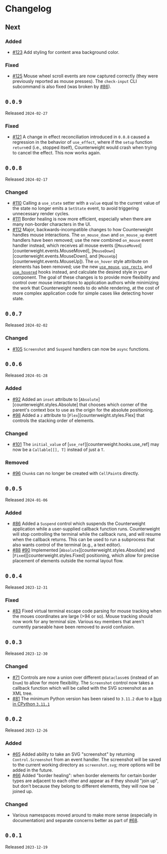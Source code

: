 # Changelog

## Next

### Added

- [#123](https://github.com/JoshKarpel/counterweight/pull/123)
  Add styling for content area background color.

### Fixed

- [#125](https://github.com/JoshKarpel/counterweight/pull/125)
  Mouse wheel scroll events are now captured correctly
  (they were previously reported as mouse presses).
  The `check-input` CLI subcommand is also fixed
  (was broken by [#86](https://github.com/JoshKarpel/counterweight/pull/86)).

## `0.0.9`

Released `2024-02-27`

### Fixed

- [#121](https://github.com/JoshKarpel/counterweight/pull/121)
  A change in effect reconciliation introduced in `0.0.8` caused a regression in the behavior of `use_effect`,
  where if the `setup` function `return`ed (i.e., stopped itself),
  Counterweight would crash when trying to cancel the effect.
  This now works again.

## `0.0.8`

Released `2024-02-17`

### Changed

- [#110](https://github.com/JoshKarpel/counterweight/pull/110)
  Calling a `use_state` setter with a `value` equal to the current value of the state
  no longer emits a `SetState` event, to avoid triggering unnecessary render cycles.
- [#111](https://github.com/JoshKarpel/counterweight/pull/111)
  Border healing is now more efficient, especially when there are many non-border characters in the UI.
- [#112](https://github.com/JoshKarpel/counterweight/pull/112)
  Major, backwards-incompatible changes to how Counterweight handles mouse interactions.
  The `on_mouse_down` and `on_mouse_up` event handlers have been removed;
  use the new combined `on_mouse` event handler instead, which receives all mouse events
  ([`MouseMoved`][counterweight.events.MouseMoved],
  [`MouseDown`][counterweight.events.MouseDown], and
  [`MouseUp`][counterweight.events.MouseUp]).
  The `on_hover` style attribute on elements has been removed;
  use the new
  [`use_mouse`](../hooks/use_mouse.md),
  [`use_rects`](../hooks/use_rects.md),
  and [`use_hovered`](../hooks/use_hovered.md)
  hooks instead, and calculate the desired style in your component.
  The goal of these changes is to provide more flexibility and control over mouse interactions
  to application authors while minimizing the work that Counterweight needs to do while rendering,
  at the cost of more complex application code for simple cases like detecting hover state.

## `0.0.7`

Released `2024-02-02`

### Changed

- [#105](https://github.com/JoshKarpel/counterweight/pull/105)
  `Screenshot` and `Suspend` handlers can now be `async` functions.

## `0.0.6`

Released `2024-01-28`

### Added

- [#92](https://github.com/JoshKarpel/counterweight/pull/92)
  Added an `inset` attribute to [`Absolute`][counterweight.styles.Absolute] that chooses which corner
  of the parent's context box to use as the origin for the absolute positioning.
- [#98](https://github.com/JoshKarpel/counterweight/pull/98)
  Added a `z` attribute to [`Flex`][counterweight.styles.Flex] that controls the stacking order of elements.

### Changed

- [#101](https://github.com/JoshKarpel/counterweight/pull/101)
  The `initial_value` of [`use_ref`][counterweight.hooks.use_ref] may now be a `Callable[[], T]` instead of just a `T`.

### Removed

- [#96](https://github.com/JoshKarpel/counterweight/pull/96)
  `Chunk`s can no longer be created with `CellPaint`s directly.

## `0.0.5`

Released `2024-01-06`

### Added

- [#86](https://github.com/JoshKarpel/counterweight/pull/86)
  Added a `Suspend` control which suspends the Counterweight application while a user-supplied callback function runs.
  Counterweight will stop controlling the terminal while the callback runs, and will resume when the callback returns.
  This can be used to run a subprocess that also wants control of the terminal (e.g., a text editor).
- [#88](https://github.com/JoshKarpel/counterweight/pull/88)
  [#90](https://github.com/JoshKarpel/counterweight/pull/90)
  Implemented [`Absolute`][counterweight.styles.Absolute] and [`Fixed`][counterweight.styles.Fixed]
  positioning, which allow for precise placement of elements outside the normal layout flow.

## `0.0.4`

Released `2023-12-31`

### Fixed

- [#83](https://github.com/JoshKarpel/counterweight/pull/83)
  Fixed virtual terminal escape code parsing for mouse tracking when the moues coordinates are large (>94 or so).
  Mouse tracking should now work for any terminal size.
  Various `Key` members that aren't currently parseable have been removed to avoid confusion.

## `0.0.3`

Released `2023-12-30`

### Changed

- [#71](https://github.com/JoshKarpel/counterweight/pull/71)
  Controls are now a union over different `@dataclass`es (instead of an `Enum`) to allow for more flexibility.
  The `Screenshot` control now takes a callback function which will be called with the SVG screenshot as an XML tree.
- [#81](https://github.com/JoshKarpel/counterweight/pull/81)
  The minimum Python version has been raised to `3.11.2` due to a [bug in CPython `3.11.1`](https://github.com/python/cpython/issues/100098)

## `0.0.2`

Released `2023-12-26`

### Added

- [#65](https://github.com/JoshKarpel/counterweight/pull/65)
  Added ability to take an SVG "screenshot" by returning `Control.Screenshot` from an event handler.
  The screenshot will be saved to the current working directory as `screenshot.svg`; more options will be added in the future.
- [#66](https://github.com/JoshKarpel/counterweight/pull/66)
  Added "border healing": when border elements for certain border types are adjacent to each other and appear as if they
  should "join up", but don't because they belong to different elements, they will now be joined up.

### Changed

- Various namespaces moved around to make more sense (especially in documentation)
  and separate concerns better as part of [#68](https://github.com/JoshKarpel/counterweight/pull/68).

## `0.0.1`

Released `2023-12-19`
